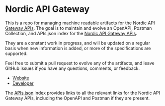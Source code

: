 # Nordic API GatewayThis is a repo for managing machine readable artifacts for the [Nordic API Gateway APIs](https://nordicapigateway.com/). The goal is to maintain and evolve an OpenAPI, Postman Collection, and APIs.json index for the [Nordic API Gateway APIs](https://nordicapigateway.com/).They are a constant work in progress, and will be updated on a regular basis when new information is added, or more of the specifications are supported.Feel free to submit a pull request to evolve any of the artifacts, and leave GitHub issues if you have any questions, comments, or feedback.- [Website](https://nordicapigateway.com/)- [Developer](https://nordicapigateway.com/)The [APIs.json](https://github.com/api-evangelist/nordic-api-gateway/blob/master/apis.json) index provides links to all the relevant links for the Nordic API Gateway APIs, including the OpenAPI and Postman if they are present.